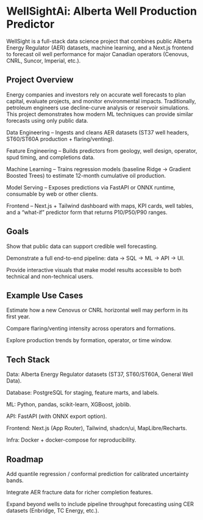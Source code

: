 # WellSightAi: Alberta Well Production Predictor

WellSight is a full-stack data science project that combines public Alberta Energy Regulator (AER) datasets, machine learning, and a Next.js frontend to forecast oil well performance for major Canadian operators (Cenovus, CNRL, Suncor, Imperial, etc.).

## Project Overview

Energy companies and investors rely on accurate well forecasts to plan capital, evaluate projects, and monitor environmental impacts. Traditionally, petroleum engineers use decline-curve analysis or reservoir simulations. This project demonstrates how modern ML techniques can provide similar forecasts using only public data.

Data Engineering – Ingests and cleans AER datasets (ST37 well headers, ST60/ST60A production + flaring/venting).

Feature Engineering – Builds predictors from geology, well design, operator, spud timing, and completions data.

Machine Learning – Trains regression models (baseline Ridge → Gradient Boosted Trees) to estimate 12-month cumulative oil production.

Model Serving – Exposes predictions via FastAPI or ONNX runtime, consumable by web or other clients.

Frontend – Next.js + Tailwind dashboard with maps, KPI cards, well tables, and a “what-if” predictor form that returns P10/P50/P90 ranges.

## Goals

Show that public data can support credible well forecasting.

Demonstrate a full end-to-end pipeline: data → SQL → ML → API → UI.

Provide interactive visuals that make model results accessible to both technical and non-technical users.

## Example Use Cases

Estimate how a new Cenovus or CNRL horizontal well may perform in its first year.

Compare flaring/venting intensity across operators and formations.

Explore production trends by formation, operator, or time window.

## Tech Stack

Data: Alberta Energy Regulator datasets (ST37, ST60/ST60A, General Well Data).

Database: PostgreSQL for staging, feature marts, and labels.

ML: Python, pandas, scikit-learn, XGBoost, joblib.

API: FastAPI (with ONNX export option).

Frontend: Next.js (App Router), Tailwind, shadcn/ui, MapLibre/Recharts.

Infra: Docker + docker-compose for reproducibility.

## Roadmap

Add quantile regression / conformal prediction for calibrated uncertainty bands.

Integrate AER fracture data for richer completion features.

Expand beyond wells to include pipeline throughput forecasting using CER datasets (Enbridge, TC Energy, etc.).
